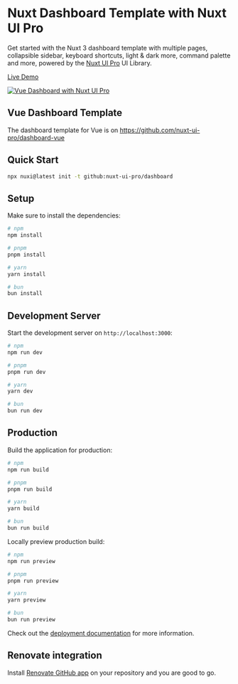# Nuxt Dashboard Template with Nuxt UI Pro

Get started with the Nuxt 3 dashboard template with multiple pages, collapsible sidebar, keyboard shortcuts, light & dark more, command palette and more, powered by the [Nuxt UI Pro](https://ui3.nuxt.dev/getting-started/installation/pro/nuxt) UI Library.

[Live Demo](https://dashboard-template.nuxt.dev)

<a href="https://dashboard-template.nuxt.dev" target="_blank">
  <picture>
    <source media="(prefers-color-scheme: dark)" srcset="https://github.com/user-attachments/assets/57f6d964-a76c-4662-96b2-17622fb18d40">
    <source media="(prefers-color-scheme: light)" srcset="https://github.com/user-attachments/assets/c4c87f77-d10a-4731-9b7c-0cd0ff4821d7">
    <img alt="Vue Dashboard with Nuxt UI Pro" src="https://github.com/user-attachments/assets/c4c87f77-d10a-4731-9b7c-0cd0ff4821d7">
  </picture>
</a>

## Vue Dashboard Template

The dashboard template for Vue is on https://github.com/nuxt-ui-pro/dashboard-vue

## Quick Start

```bash [Terminal]
npx nuxi@latest init -t github:nuxt-ui-pro/dashboard
```

## Setup

Make sure to install the dependencies:

```bash
# npm
npm install

# pnpm
pnpm install

# yarn
yarn install

# bun
bun install
```

## Development Server

Start the development server on `http://localhost:3000`:

```bash
# npm
npm run dev

# pnpm
pnpm run dev

# yarn
yarn dev

# bun
bun run dev
```

## Production

Build the application for production:

```bash
# npm
npm run build

# pnpm
pnpm run build

# yarn
yarn build

# bun
bun run build
```

Locally preview production build:

```bash
# npm
npm run preview

# pnpm
pnpm run preview

# yarn
yarn preview

# bun
bun run preview
```

Check out the [deployment documentation](https://nuxt.com/docs/getting-started/deployment) for more information.

## Renovate integration

Install [Renovate GitHub app](https://github.com/apps/renovate/installations/select_target) on your repository and you are good to go.
